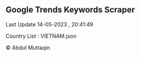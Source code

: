 

## Google Trends Keywords Scraper 
 
Last Update 14-05-2023 , 20:41:49

Country List :
VIETNAM.json



© Abdul Muttaqin 
